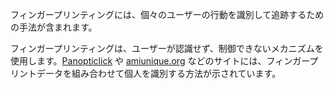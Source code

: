 フィンガープリンティングには、個々のユーザーの行動を識別して追跡するための手法が含まれます。

フィンガープリンティングは、ユーザーが認識せず、制御できないメカニズムを使用します。[Panopticlick](https://panopticlick.eff.org) や [amiunique.org](https://amiunique.org/) などのサイトには、フィンガープリントデータを組み合わせて個人を識別する方法が示されています。
